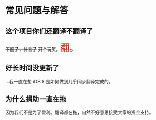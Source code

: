 # 常见问题与解答

## 这个项目你们还翻译不翻译了

<del>不翻了，补番了</del> 开个玩笑。<span style="color:red;font-size:2em;">翻。</span>

## 好长时间没更新了

...我一直在想 iOS 8 是如何做到几乎同步翻译完成的。

## 为什么捐助一直在拖

因为我们不是为了盈利。翻译都在拖，自然不好意思接受大家的资金支持。
